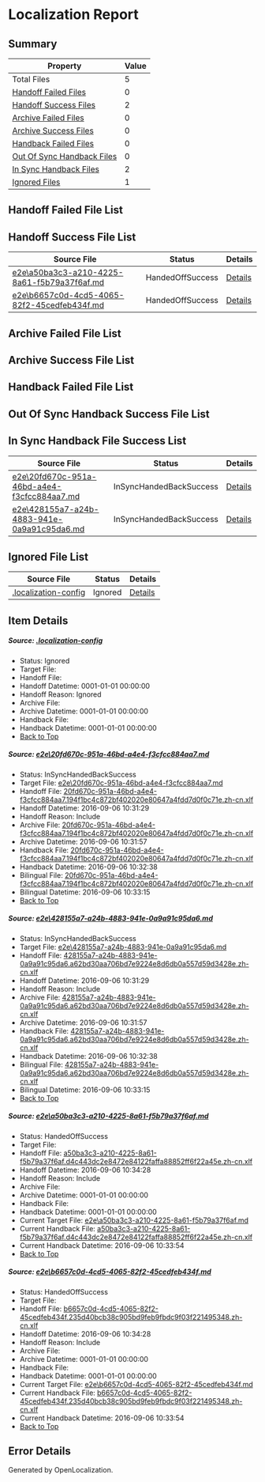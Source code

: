 # <a name='report-top'></a> Localization Report

## Summary
 Property | Value 
 -------- | ----- 
 Total Files | 5
[ Handoff Failed Files ](#handoff-failed-list)| 0
[ Handoff Success Files ](#handoff-success-list)| 2
[ Archive Failed Files ](#archive-failed-list)| 0
[ Archive Success Files ](#archive-success-list)| 0
[ Handback Failed Files ](#handback-failed-list)| 0
[ Out Of Sync Handback Files ](#outofsync-handback-success-list)| 0
[ In Sync Handback Files ](#insync-handback-success-list)| 2
[ Ignored Files ](#ignored-list)| 1

## <a name='handoff-failed-list'></a> Handoff Failed File List

## <a name='handoff-success-list'></a> Handoff Success File List
 Source File | Status | Details 
 ----------- | ------ | ------- 
 [e2e\a50ba3c3-a210-4225-8a61-f5b79a37f6af.md](https://github.com/OpenLocalizationTestOrg/ol-test0/blob/d507287d3127133b504890e46d4e23b1675716b1/e2e/a50ba3c3-a210-4225-8a61-f5b79a37f6af.md) | HandedOffSuccess | [Details](#f301de58aba45745a46f336b7b5121d3a21366eb3)
 [e2e\b6657c0d-4cd5-4065-82f2-45cedfeb434f.md](https://github.com/OpenLocalizationTestOrg/ol-test0/blob/d507287d3127133b504890e46d4e23b1675716b1/e2e/b6657c0d-4cd5-4065-82f2-45cedfeb434f.md) | HandedOffSuccess | [Details](#f06d5f041b206ab93d6b43897bfee9bdd51cefe34)

## <a name='archive-failed-list'></a> Archive Failed File List

## <a name='archive-success-list'></a> Archive Success File List

## <a name='handback-failed-list'></a> Handback Failed File List

## <a name='outofsync-handback-success-list'></a> Out Of Sync Handback Success File List

## <a name='insync-handback-success-list'></a> In Sync Handback File Success List
 Source File | Status | Details 
 ----------- | ------ | ------- 
 [e2e\20fd670c-951a-46bd-a4e4-f3cfcc884aa7.md](https://github.com/OpenLocalizationTestOrg/ol-test0/blob/e888209a802f795e90a62db593aa6b75338234d0/e2e/20fd670c-951a-46bd-a4e4-f3cfcc884aa7.md) | InSyncHandedBackSuccess | [Details](#61136379a1c5021a9725b088cca6a7058fd6394e1)
 [e2e\428155a7-a24b-4883-941e-0a9a91c95da6.md](https://github.com/OpenLocalizationTestOrg/ol-test0/blob/e888209a802f795e90a62db593aa6b75338234d0/e2e/428155a7-a24b-4883-941e-0a9a91c95da6.md) | InSyncHandedBackSuccess | [Details](#9f2f2209ce87b8c89781ff8b26ace8c7072dbd902)

## <a name='ignored-list'></a> Ignored File List
 Source File | Status | Details 
 ----------- | ------ | ------- 
 [.localization-config](https://github.com/OpenLocalizationTestOrg/ol-test0/blob/d507287d3127133b504890e46d4e23b1675716b1/.localization-config) | Ignored | [Details](#3d4f252ac210baf56311d7e97dcc2db10974dbd20)

## Item Details
##### <a name='3d4f252ac210baf56311d7e97dcc2db10974dbd20'></a> Source: [.localization-config](https://github.com/OpenLocalizationTestOrg/ol-test0/blob/d507287d3127133b504890e46d4e23b1675716b1/.localization-config)
* Status: Ignored
* Target File: 
* Handoff File: 
* Handoff Datetime: 0001-01-01 00:00:00
* Handoff Reason: Ignored
* Archive File: 
* Archive Datetime: 0001-01-01 00:00:00
* Handback File: 
* Handback Datetime: 0001-01-01 00:00:00
* [Back to Top](#report-top)

##### <a name='61136379a1c5021a9725b088cca6a7058fd6394e1'></a> Source: [e2e\20fd670c-951a-46bd-a4e4-f3cfcc884aa7.md](https://github.com/OpenLocalizationTestOrg/ol-test0/blob/e888209a802f795e90a62db593aa6b75338234d0/e2e/20fd670c-951a-46bd-a4e4-f3cfcc884aa7.md)
* Status: InSyncHandedBackSuccess
* Target File: [e2e\20fd670c-951a-46bd-a4e4-f3cfcc884aa7.md](https://github.com/OpenLocalizationTestOrg/ol-test0-zhcn/blob/d3ec25f6f96d62cbf10c3d2367286297db3956a1/e2e/20fd670c-951a-46bd-a4e4-f3cfcc884aa7.md)
* Handoff File: [20fd670c-951a-46bd-a4e4-f3cfcc884aa7.194f1bc4c872bf402020e80647a4fdd7d0f0c71e.zh-cn.xlf](https://github.com/OpenLocalizationTestOrg/ol-test0-handoff/blob/e30e5fcdb962b49b8dcd961553757f3b2f3f4ed5/ol-handoff/OpenLocalizationTestOrg/ol-test0-zhcn/ci/ht/20fd670c-951a-46bd-a4e4-f3cfcc884aa7.194f1bc4c872bf402020e80647a4fdd7d0f0c71e.zh-cn.xlf)
* Handoff Datetime: 2016-09-06 10:31:29
* Handoff Reason: Include
* Archive File: [20fd670c-951a-46bd-a4e4-f3cfcc884aa7.194f1bc4c872bf402020e80647a4fdd7d0f0c71e.zh-cn.xlf](https://github.com/OpenLocalizationTestOrg/ol-test0-handoff/blob/089051d869a4477dcafebb64637b085cd1370853/ol-archive/OpenLocalizationTestOrg/ol-test0-zhcn/ci/ht/20fd670c-951a-46bd-a4e4-f3cfcc884aa7.194f1bc4c872bf402020e80647a4fdd7d0f0c71e.zh-cn.xlf)
* Archive Datetime: 2016-09-06 10:31:57
* Handback File: [20fd670c-951a-46bd-a4e4-f3cfcc884aa7.194f1bc4c872bf402020e80647a4fdd7d0f0c71e.zh-cn.xlf](https://github.com/OpenLocalizationTestOrg/ol-test0-handback/blob/acf546de82c09c1ac7f9a398de8125082c06c690/ol-handback/OpenLocalizationTestOrg/ol-test0-zhcn/ci/ht/20fd670c-951a-46bd-a4e4-f3cfcc884aa7.194f1bc4c872bf402020e80647a4fdd7d0f0c71e.zh-cn.xlf)
* Handback Datetime: 2016-09-06 10:32:38
* Bilingual File: [20fd670c-951a-46bd-a4e4-f3cfcc884aa7.194f1bc4c872bf402020e80647a4fdd7d0f0c71e.zh-cn.xlf](https://github.com/OpenLocalizationTestOrg/ol-test0-handback/blob/acf546de82c09c1ac7f9a398de8125082c06c690/ol-handback/OpenLocalizationTestOrg/ol-test0-zhcn/ci/ht/20fd670c-951a-46bd-a4e4-f3cfcc884aa7.194f1bc4c872bf402020e80647a4fdd7d0f0c71e.zh-cn.xlf)
* Bilingual Datetime: 2016-09-06 10:33:15
* [Back to Top](#report-top)

##### <a name='9f2f2209ce87b8c89781ff8b26ace8c7072dbd902'></a> Source: [e2e\428155a7-a24b-4883-941e-0a9a91c95da6.md](https://github.com/OpenLocalizationTestOrg/ol-test0/blob/e888209a802f795e90a62db593aa6b75338234d0/e2e/428155a7-a24b-4883-941e-0a9a91c95da6.md)
* Status: InSyncHandedBackSuccess
* Target File: [e2e\428155a7-a24b-4883-941e-0a9a91c95da6.md](https://github.com/OpenLocalizationTestOrg/ol-test0-zhcn/blob/d3ec25f6f96d62cbf10c3d2367286297db3956a1/e2e/428155a7-a24b-4883-941e-0a9a91c95da6.md)
* Handoff File: [428155a7-a24b-4883-941e-0a9a91c95da6.a62bd30aa706bd7e9224e8d6db0a557d59d3428e.zh-cn.xlf](https://github.com/OpenLocalizationTestOrg/ol-test0-handoff/blob/e30e5fcdb962b49b8dcd961553757f3b2f3f4ed5/ol-handoff/OpenLocalizationTestOrg/ol-test0-zhcn/ci/ht/428155a7-a24b-4883-941e-0a9a91c95da6.a62bd30aa706bd7e9224e8d6db0a557d59d3428e.zh-cn.xlf)
* Handoff Datetime: 2016-09-06 10:31:29
* Handoff Reason: Include
* Archive File: [428155a7-a24b-4883-941e-0a9a91c95da6.a62bd30aa706bd7e9224e8d6db0a557d59d3428e.zh-cn.xlf](https://github.com/OpenLocalizationTestOrg/ol-test0-handoff/blob/089051d869a4477dcafebb64637b085cd1370853/ol-archive/OpenLocalizationTestOrg/ol-test0-zhcn/ci/ht/428155a7-a24b-4883-941e-0a9a91c95da6.a62bd30aa706bd7e9224e8d6db0a557d59d3428e.zh-cn.xlf)
* Archive Datetime: 2016-09-06 10:31:57
* Handback File: [428155a7-a24b-4883-941e-0a9a91c95da6.a62bd30aa706bd7e9224e8d6db0a557d59d3428e.zh-cn.xlf](https://github.com/OpenLocalizationTestOrg/ol-test0-handback/blob/acf546de82c09c1ac7f9a398de8125082c06c690/ol-handback/OpenLocalizationTestOrg/ol-test0-zhcn/ci/ht/428155a7-a24b-4883-941e-0a9a91c95da6.a62bd30aa706bd7e9224e8d6db0a557d59d3428e.zh-cn.xlf)
* Handback Datetime: 2016-09-06 10:32:38
* Bilingual File: [428155a7-a24b-4883-941e-0a9a91c95da6.a62bd30aa706bd7e9224e8d6db0a557d59d3428e.zh-cn.xlf](https://github.com/OpenLocalizationTestOrg/ol-test0-handback/blob/acf546de82c09c1ac7f9a398de8125082c06c690/ol-handback/OpenLocalizationTestOrg/ol-test0-zhcn/ci/ht/428155a7-a24b-4883-941e-0a9a91c95da6.a62bd30aa706bd7e9224e8d6db0a557d59d3428e.zh-cn.xlf)
* Bilingual Datetime: 2016-09-06 10:33:15
* [Back to Top](#report-top)

##### <a name='f301de58aba45745a46f336b7b5121d3a21366eb3'></a> Source: [e2e\a50ba3c3-a210-4225-8a61-f5b79a37f6af.md](https://github.com/OpenLocalizationTestOrg/ol-test0/blob/d507287d3127133b504890e46d4e23b1675716b1/e2e/a50ba3c3-a210-4225-8a61-f5b79a37f6af.md)
* Status: HandedOffSuccess
* Target File: 
* Handoff File: [a50ba3c3-a210-4225-8a61-f5b79a37f6af.d4c443dc2e8472e84122faffa88852ff6f22a45e.zh-cn.xlf](https://github.com/OpenLocalizationTestOrg/ol-test0-handoff/blob/1abe634ea3bc516385d1dbffa4b11c8d321b01bb/ol-handoff/OpenLocalizationTestOrg/ol-test0-zhcn/ci/ht/a50ba3c3-a210-4225-8a61-f5b79a37f6af.d4c443dc2e8472e84122faffa88852ff6f22a45e.zh-cn.xlf)
* Handoff Datetime: 2016-09-06 10:34:28
* Handoff Reason: Include
* Archive File: 
* Archive Datetime: 0001-01-01 00:00:00
* Handback File: 
* Handback Datetime: 0001-01-01 00:00:00
* Current Target File: [e2e\a50ba3c3-a210-4225-8a61-f5b79a37f6af.md](https://github.com/OpenLocalizationTestOrg/ol-test0-zhcn/blob/7938a41f92cb5ffe43ac4488c439a11565907ce4/e2e/a50ba3c3-a210-4225-8a61-f5b79a37f6af.md)
* Current Handback File: [a50ba3c3-a210-4225-8a61-f5b79a37f6af.d4c443dc2e8472e84122faffa88852ff6f22a45e.zh-cn.xlf](https://github.com/OpenLocalizationTestOrg/ol-test0-handback/blob/b0b740f8da0df9bea0a21341bf7a9f3e34c85c86/ol-handback/OpenLocalizationTestOrg/ol-test0-zhcn/ci/ht/a50ba3c3-a210-4225-8a61-f5b79a37f6af.d4c443dc2e8472e84122faffa88852ff6f22a45e.zh-cn.xlf)
* Current Handback Datetime: 2016-09-06 10:33:54
* [Back to Top](#report-top)

##### <a name='f06d5f041b206ab93d6b43897bfee9bdd51cefe34'></a> Source: [e2e\b6657c0d-4cd5-4065-82f2-45cedfeb434f.md](https://github.com/OpenLocalizationTestOrg/ol-test0/blob/d507287d3127133b504890e46d4e23b1675716b1/e2e/b6657c0d-4cd5-4065-82f2-45cedfeb434f.md)
* Status: HandedOffSuccess
* Target File: 
* Handoff File: [b6657c0d-4cd5-4065-82f2-45cedfeb434f.235d40bcb38c905bd9feb9fbdc9f03f221495348.zh-cn.xlf](https://github.com/OpenLocalizationTestOrg/ol-test0-handoff/blob/1abe634ea3bc516385d1dbffa4b11c8d321b01bb/ol-handoff/OpenLocalizationTestOrg/ol-test0-zhcn/ci/ht/b6657c0d-4cd5-4065-82f2-45cedfeb434f.235d40bcb38c905bd9feb9fbdc9f03f221495348.zh-cn.xlf)
* Handoff Datetime: 2016-09-06 10:34:28
* Handoff Reason: Include
* Archive File: 
* Archive Datetime: 0001-01-01 00:00:00
* Handback File: 
* Handback Datetime: 0001-01-01 00:00:00
* Current Target File: [e2e\b6657c0d-4cd5-4065-82f2-45cedfeb434f.md](https://github.com/OpenLocalizationTestOrg/ol-test0-zhcn/blob/7938a41f92cb5ffe43ac4488c439a11565907ce4/e2e/b6657c0d-4cd5-4065-82f2-45cedfeb434f.md)
* Current Handback File: [b6657c0d-4cd5-4065-82f2-45cedfeb434f.235d40bcb38c905bd9feb9fbdc9f03f221495348.zh-cn.xlf](https://github.com/OpenLocalizationTestOrg/ol-test0-handback/blob/b0b740f8da0df9bea0a21341bf7a9f3e34c85c86/ol-handback/OpenLocalizationTestOrg/ol-test0-zhcn/ci/ht/b6657c0d-4cd5-4065-82f2-45cedfeb434f.235d40bcb38c905bd9feb9fbdc9f03f221495348.zh-cn.xlf)
* Current Handback Datetime: 2016-09-06 10:33:54
* [Back to Top](#report-top)


## Error Details

Generated by OpenLocalization.
